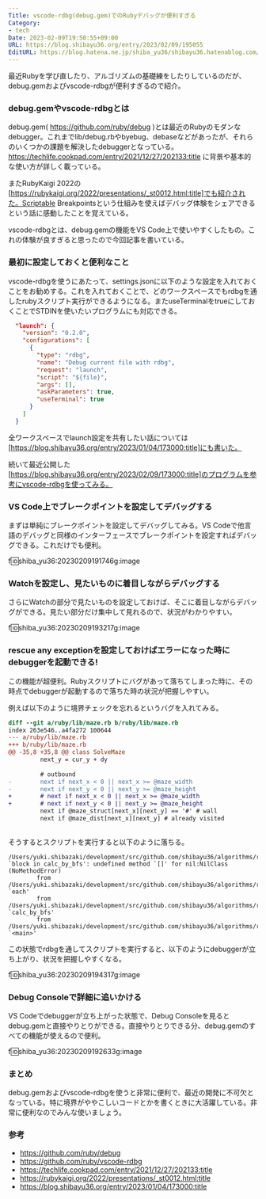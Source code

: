 ```yaml
---
Title: vscode-rdbg(debug.gem)でのRubyデバッグが便利すぎる
Category:
- tech
Date: 2023-02-09T19:50:55+09:00
URL: https://blog.shibayu36.org/entry/2023/02/09/195055
EditURL: https://blog.hatena.ne.jp/shiba_yu36/shibayu36.hatenablog.com/atom/entry/4207112889961704383
---
```


最近Rubyを学び直したり、アルゴリズムの基礎練をしたりしているのだが、debug.gemおよびvscode-rdbgが便利すぎるので紹介。

### debug.gemやvscode-rdbgとは
debug.gem( https://github.com/ruby/debug )とは最近のRubyのモダンなdebugger。これまでlib/debug.rbやbyebug、debaseなどがあったが、それらのいくつかの課題を解決したdebuggerとなっている。https://techlife.cookpad.com/entry/2021/12/27/202133:title に背景や基本的な使い方が詳しく載っている。

またRubyKaigi 2022の[https://rubykaigi.org/2022/presentations/_st0012.html:title]でも紹介された。Scriptable Breakpointsという仕組みを使えばデバッグ体験をシェアできるという話に感動したことを覚えている。

vscode-rdbgとは、debug.gemの機能をVS Code上で使いやすくしたもの。これの体験が良すぎると思ったので今回記事を書いている。

### 最初に設定しておくと便利なこと
vscode-rdbgを使うにあたって、settings.jsonに以下のような設定を入れておくことをお勧めする。これを入れておくことで、どのワークスペースでもrdbgを通したrubyスクリプト実行ができるようになる。またuseTerminalをtrueにしておくことでSTDINを使いたいプログラムにも対応できる。

```json
  "launch": {
    "version": "0.2.0",
    "configurations": [
      {
        "type": "rdbg",
        "name": "Debug current file with rdbg",
        "request": "launch",
        "script": "${file}",
        "args": [],
        "askParameters": true,
        "useTerminal": true
      }
    ]
  }
```

全ワークスペースでlaunch設定を共有したい話については[https://blog.shibayu36.org/entry/2023/01/04/173000:title]にも書いた。

続いて最近公開した[https://blog.shibayu36.org/entry/2023/02/09/173000:title]のプログラムを参考にvscode-rdbgを使ってみる。

### VS Code上でブレークポイントを設定してデバッグする
まずは単純にブレークポイントを設定してデバッグしてみる。VS Codeで他言語のデバッグと同様のインターフェースでブレークポイントを設定すればデバッグできる。これだけでも便利。

f:id:shiba_yu36:20230209191746g:image

### Watchを設定し、見たいものに着目しながらデバッグする
さらにWatchの部分で見たいものを設定しておけば、そこに着目しながらデバッグができる。見たい部分だけ集中して見れるので、状況がわかりやすい。

f:id:shiba_yu36:20230209193217g:image

### rescue any exceptionを設定しておけばエラーになった時にdebuggerを起動できる!
この機能が超便利。Rubyスクリプトにバグがあって落ちてしまった時に、その時点でdebuggerが起動するので落ちた時の状況が把握しやすい。

例えば以下のように境界チェックを忘れるというバグを入れてみる。
```diff
diff --git a/ruby/lib/maze.rb b/ruby/lib/maze.rb
index 263e546..a4fa272 100644
--- a/ruby/lib/maze.rb
+++ b/ruby/lib/maze.rb
@@ -35,8 +35,8 @@ class SolveMaze
         next_y = cur_y + dy
 
         # outbound
-        next if next_x < 0 || next_x >= @maze_width
-        next if next_y < 0 || next_y >= @maze_height
+        # next if next_x < 0 || next_x >= @maze_width
+        # next if next_y < 0 || next_y >= @maze_height
         next if @maze_struct[next_x][next_y] == '#' # wall
         next if @maze_dist[next_x][next_y] # already visited
 
```

そうするとスクリプトを実行すると以下のように落ちる。
```
/Users/yuki.shibazaki/development/src/github.com/shibayu36/algorithms/ruby/lib/maze.rb:40:in `block in calc_by_bfs': undefined method `[]' for nil:NilClass (NoMethodError)
        from /Users/yuki.shibazaki/development/src/github.com/shibayu36/algorithms/ruby/lib/maze.rb:33:in `each'
        from /Users/yuki.shibazaki/development/src/github.com/shibayu36/algorithms/ruby/lib/maze.rb:33:in `calc_by_bfs'
        from /Users/yuki.shibazaki/development/src/github.com/shibayu36/algorithms/ruby/lib/maze.rb:85:in `<main>'
```

この状態でrdbgを通してスクリプトを実行すると、以下のようにdebuggerが立ち上がり、状況を把握しやすくなる。

f:id:shiba_yu36:20230209194317g:image

### Debug Consoleで詳細に追いかける
VS Codeでdebuggerが立ち上がった状態で、Debug Consoleを見るとdebug.gemと直接やりとりができる。直接やりとりできる分、debug.gemのすべての機能が使えるので便利。

f:id:shiba_yu36:20230209192633g:image

### まとめ
debug.gemおよびvscode-rdbgを使うと非常に便利で、最近の開発に不可欠となっている。特に境界がややこしいコードとかを書くときに大活躍している。非常に便利なのでみんな使いましょう。

### 参考
* https://github.com/ruby/debug
* https://github.com/ruby/vscode-rdbg
* https://techlife.cookpad.com/entry/2021/12/27/202133:title
* https://rubykaigi.org/2022/presentations/_st0012.html:title
* https://blog.shibayu36.org/entry/2023/01/04/173000:title
